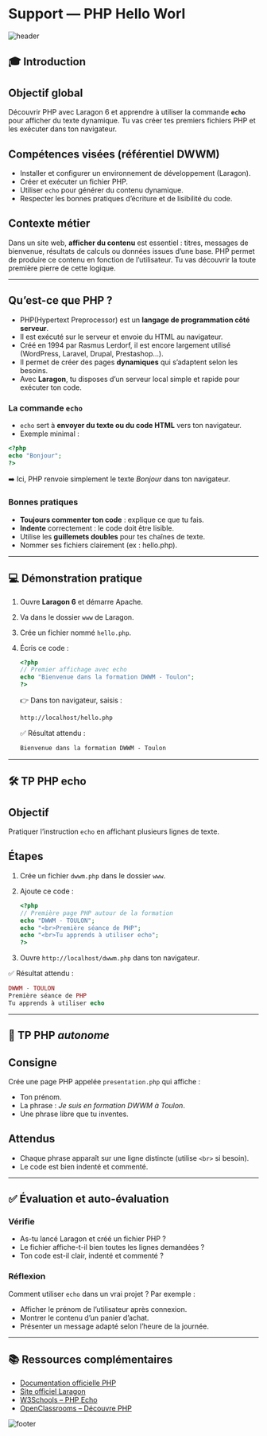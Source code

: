 # Support — PHP Hello Worl

![header](https://capsule-render.vercel.app/api?type=waving&color=gradient&height=200&section=header&text=Hello%20Worl-PHP&fontSize=40&fontAlignY=35&desc=Les%20bases&descAlignY=55&descAlign=50)

## 🎓 Introduction

## Objectif global

Découvrir PHP avec Laragon 6 et apprendre à utiliser la commande **`echo`** pour afficher du texte dynamique. Tu vas créer tes premiers fichiers PHP et les exécuter dans ton navigateur.

## Compétences visées (référentiel DWWM)

* Installer et configurer un environnement de développement (Laragon).
* Créer et exécuter un fichier PHP.
* Utiliser `echo` pour générer du contenu dynamique.
* Respecter les bonnes pratiques d’écriture et de lisibilité du code.

## Contexte métier

Dans un site web, **afficher du contenu** est essentiel : titres, messages de bienvenue, résultats de calculs ou données issues d’une base. PHP permet de produire ce contenu en fonction de l’utilisateur. Tu vas découvrir la toute première pierre de cette logique.

---

## Qu’est-ce que PHP ?

* PHP(Hypertext Preprocessor) est un **langage de programmation côté serveur**.
* Il est exécuté sur le serveur et envoie du HTML au navigateur.
* Créé en 1994 par Rasmus Lerdorf, il est encore largement utilisé (WordPress, Laravel, Drupal, Prestashop…).
* Il permet de créer des pages **dynamiques** qui s’adaptent selon les besoins.
* Avec **Laragon**, tu disposes d’un serveur local simple et rapide pour exécuter ton code.

### La commande `echo`

* `echo` sert à **envoyer du texte ou du code HTML** vers ton navigateur.
* Exemple minimal :

```php
<?php
echo "Bonjour";
?>
```

➡️ Ici, PHP renvoie simplement le texte *Bonjour* dans ton navigateur.

### Bonnes pratiques

* **Toujours commenter ton code** : explique ce que tu fais.
* **Indente** correctement : le code doit être lisible.
* Utilise les **guillemets doubles** pour tes chaînes de texte.
* Nommer ses fichiers clairement (ex : hello.php).

---

## 💻 Démonstration pratique

1. Ouvre **Laragon 6** et démarre Apache.
2. Va dans le dossier `www` de Laragon.
3. Crée un fichier nommé `hello.php`.
4. Écris ce code :

    ```php
    <?php
    // Premier affichage avec echo
    echo "Bienvenue dans la formation DWWM - Toulon";
    ?>
    ```

    👉 Dans ton navigateur, saisis :

    ```html
    http://localhost/hello.php
    ```

    ✅ Résultat attendu :

    ```html
    Bienvenue dans la formation DWWM - Toulon
    ```

---

## 🛠️ TP PHP **echo**

## Objectif

Pratiquer l’instruction `echo` en affichant plusieurs lignes de texte.

## Étapes

1. Crée un fichier `dwwm.php` dans le dossier `www`.
2. Ajoute ce code :

    ```php
    <?php
    // Première page PHP autour de la formation
    echo "DWWM - TOULON";
    echo "<br>Première séance de PHP";
    echo "<br>Tu apprends à utiliser echo";
    ?>
    ```

3. Ouvre `http://localhost/dwwm.php` dans ton navigateur.

✅ Résultat attendu :

```php
DWWM - TOULON
Première séance de PHP
Tu apprends à utiliser echo
```

---

## 🚀 TP PHP *autonome*

## Consigne

Crée une page PHP appelée `presentation.php` qui affiche :

* Ton prénom.
* La phrase : *Je suis en formation DWWM à Toulon*.
* Une phrase libre que tu inventes.

## Attendus

* Chaque phrase apparaît sur une ligne distincte (utilise `<br>` si besoin).
* Le code est bien indenté et commenté.

---

## ✅ Évaluation et auto-évaluation

### Vérifie

* As-tu lancé Laragon et créé un fichier PHP ?
* Le fichier affiche-t-il bien toutes les lignes demandées ?
* Ton code est-il clair, indenté et commenté ?

### Réflexion

Comment utiliser `echo` dans un vrai projet ? Par exemple :

* Afficher le prénom de l’utilisateur après connexion.
* Montrer le contenu d’un panier d’achat.
* Présenter un message adapté selon l’heure de la journée.

---

## 📚 Ressources complémentaires

* [Documentation officielle PHP](https://www.php.net/manual/fr/)
* [Site officiel Laragon](https://laragon.org/)
* [W3Schools – PHP Echo](https://www.w3schools.com/php/php_echo_print.asp)
* [OpenClassrooms – Découvre PHP](https://openclassrooms.com/fr/courses/6173501-decouvrez-le-langage-php)

![footer](https://capsule-render.vercel.app/api?type=waving&color=gradient&height=120&section=footer&text=%F0%9F%8C%9F%20Mettez%20une%20%2A%20si%20vous%20avez%20aim%C3%A9%20ce%20TP%20!%20%F0%9F%9A%80&fontSize=22)